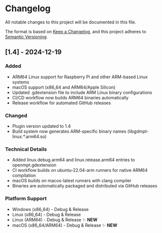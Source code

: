 # Changelog

All notable changes to this project will be documented in this file.

The format is based on [Keep a Changelog](https://keepachangelog.com/en/1.0.0/),
and this project adheres to [Semantic Versioning](https://semver.org/spec/v2.0.0.html).

## [1.4] - 2024-12-19

### Added
- ARM64 Linux support for Raspberry Pi and other ARM-based Linux systems
- macOS support (x86_64 and ARM64/Apple Silicon)
- Updated .gdextension file to include ARM Linux binary configurations
- CI/CD workflow now builds ARM64 binaries automatically
- Release workflow for automated GitHub releases

### Changed
- Plugin version updated to 1.4
- Build system now generates ARM-specific binary names (libgdmpt-linux.*.arm64.so)

### Technical Details
- Added linux.debug.arm64 and linux.release.arm64 entries to openmpt.gdextension
- CI workflow builds on ubuntu-22.04-arm runners for native ARM64 compilation
- macOS builds on macos-latest runners with clang compiler
- Binaries are automatically packaged and distributed via GitHub releases

### Platform Support
- Windows (x86_64) - Debug & Release
- Linux (x86_64) - Debug & Release
- Linux (ARM64) - Debug & Release ✨ **NEW**
- macOS (x86_64/ARM64) - Debug & Release ✨ **NEW**
